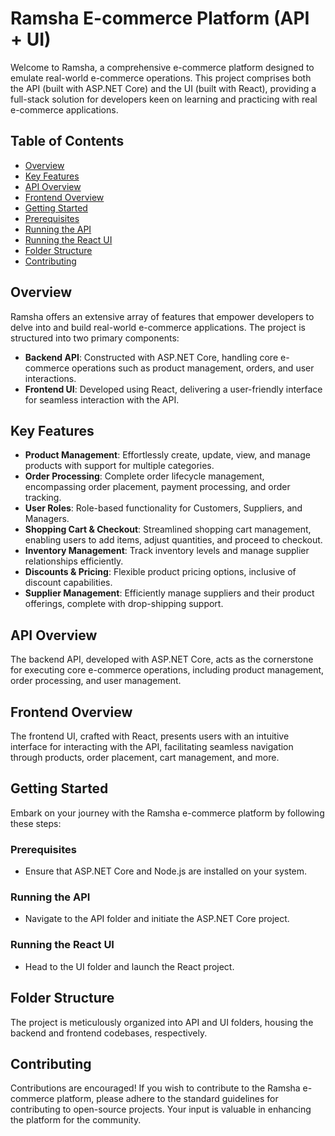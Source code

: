 # Ramsha E-commerce Platform (API + UI)

Welcome to Ramsha, a comprehensive e-commerce platform designed to emulate real-world e-commerce operations. This project comprises both the API (built with ASP.NET Core) and the UI (built with React), providing a full-stack solution for developers keen on learning and practicing with real e-commerce applications.

## Table of Contents
- [Overview](#overview)
- [Key Features](#key-features)
- [API Overview](#api-overview)
- [Frontend Overview](#frontend-overview)
- [Getting Started](#getting-started)
- [Prerequisites](#prerequisites)
- [Running the API](#running-the-api)
- [Running the React UI](#running-the-react-ui)
- [Folder Structure](#folder-structure)
- [Contributing](#contributing)

## Overview
Ramsha offers an extensive array of features that empower developers to delve into and build real-world e-commerce applications. The project is structured into two primary components:

- **Backend API**: Constructed with ASP.NET Core, handling core e-commerce operations such as product management, orders, and user interactions.
- **Frontend UI**: Developed using React, delivering a user-friendly interface for seamless interaction with the API.

## Key Features
- **Product Management**: Effortlessly create, update, view, and manage products with support for multiple categories.
- **Order Processing**: Complete order lifecycle management, encompassing order placement, payment processing, and order tracking.
- **User Roles**: Role-based functionality for Customers, Suppliers, and Managers.
- **Shopping Cart & Checkout**: Streamlined shopping cart management, enabling users to add items, adjust quantities, and proceed to checkout.
- **Inventory Management**: Track inventory levels and manage supplier relationships efficiently.
- **Discounts & Pricing**: Flexible product pricing options, inclusive of discount capabilities.
- **Supplier Management**: Efficiently manage suppliers and their product offerings, complete with drop-shipping support.

## API Overview
The backend API, developed with ASP.NET Core, acts as the cornerstone for executing core e-commerce operations, including product management, order processing, and user management.

## Frontend Overview
The frontend UI, crafted with React, presents users with an intuitive interface for interacting with the API, facilitating seamless navigation through products, order placement, cart management, and more.

## Getting Started
Embark on your journey with the Ramsha e-commerce platform by following these steps:

### Prerequisites
- Ensure that ASP.NET Core and Node.js are installed on your system.

### Running the API
- Navigate to the API folder and initiate the ASP.NET Core project.

### Running the React UI
- Head to the UI folder and launch the React project.

## Folder Structure
The project is meticulously organized into API and UI folders, housing the backend and frontend codebases, respectively.

## Contributing
Contributions are encouraged! If you wish to contribute to the Ramsha e-commerce platform, please adhere to the standard guidelines for contributing to open-source projects. Your input is valuable in enhancing the platform for the community.
